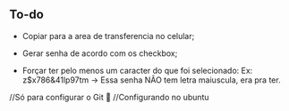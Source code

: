 ## To-do

* Copiar para a area de transferencia no celular;
* Gerar senha de acordo com os checkbox;

* Forçar ter pelo menos um caracter do que foi selecionado: Ex: z$x786&41lp97tm -> Essa senha NÃO tem letra maiuscula, era pra ter.


//Só para configurar o Git 🤣
//Configurando no ubuntu

